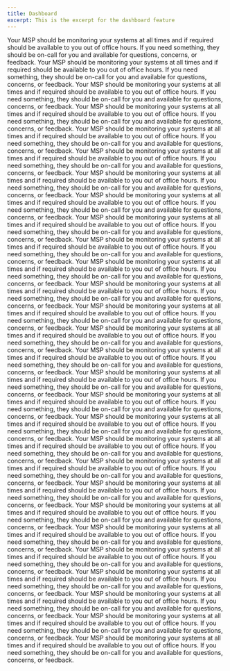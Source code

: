 ```yaml
---
title: Dashboard
excerpt: This is the excerpt for the dashboard feature
---
```


Your MSP should be monitoring your systems at all times and if required should be available to you out of office hours. If you need something, they should be on-call for you and available for questions, concerns, or feedback.
Your MSP should be monitoring your systems at all times and if required should be available to you out of office hours. If you need something, they should be on-call for you and available for questions, concerns, or feedback.
Your MSP should be monitoring your systems at all times and if required should be available to you out of office hours. If you need something, they should be on-call for you and available for questions, concerns, or feedback.
Your MSP should be monitoring your systems at all times and if required should be available to you out of office hours. If you need something, they should be on-call for you and available for questions, concerns, or feedback.
Your MSP should be monitoring your systems at all times and if required should be available to you out of office hours. If you need something, they should be on-call for you and available for questions, concerns, or feedback.
Your MSP should be monitoring your systems at all times and if required should be available to you out of office hours. If you need something, they should be on-call for you and available for questions, concerns, or feedback.
Your MSP should be monitoring your systems at all times and if required should be available to you out of office hours. If you need something, they should be on-call for you and available for questions, concerns, or feedback.
Your MSP should be monitoring your systems at all times and if required should be available to you out of office hours. If you need something, they should be on-call for you and available for questions, concerns, or feedback.
Your MSP should be monitoring your systems at all times and if required should be available to you out of office hours. If you need something, they should be on-call for you and available for questions, concerns, or feedback.
Your MSP should be monitoring your systems at all times and if required should be available to you out of office hours. If you need something, they should be on-call for you and available for questions, concerns, or feedback.
Your MSP should be monitoring your systems at all times and if required should be available to you out of office hours. If you need something, they should be on-call for you and available for questions, concerns, or feedback.
Your MSP should be monitoring your systems at all times and if required should be available to you out of office hours. If you need something, they should be on-call for you and available for questions, concerns, or feedback.
Your MSP should be monitoring your systems at all times and if required should be available to you out of office hours. If you need something, they should be on-call for you and available for questions, concerns, or feedback.
Your MSP should be monitoring your systems at all times and if required should be available to you out of office hours. If you need something, they should be on-call for you and available for questions, concerns, or feedback.
Your MSP should be monitoring your systems at all times and if required should be available to you out of office hours. If you need something, they should be on-call for you and available for questions, concerns, or feedback.
Your MSP should be monitoring your systems at all times and if required should be available to you out of office hours. If you need something, they should be on-call for you and available for questions, concerns, or feedback.
Your MSP should be monitoring your systems at all times and if required should be available to you out of office hours. If you need something, they should be on-call for you and available for questions, concerns, or feedback.
Your MSP should be monitoring your systems at all times and if required should be available to you out of office hours. If you need something, they should be on-call for you and available for questions, concerns, or feedback.
Your MSP should be monitoring your systems at all times and if required should be available to you out of office hours. If you need something, they should be on-call for you and available for questions, concerns, or feedback.
Your MSP should be monitoring your systems at all times and if required should be available to you out of office hours. If you need something, they should be on-call for you and available for questions, concerns, or feedback.
Your MSP should be monitoring your systems at all times and if required should be available to you out of office hours. If you need something, they should be on-call for you and available for questions, concerns, or feedback.
Your MSP should be monitoring your systems at all times and if required should be available to you out of office hours. If you need something, they should be on-call for you and available for questions, concerns, or feedback.
Your MSP should be monitoring your systems at all times and if required should be available to you out of office hours. If you need something, they should be on-call for you and available for questions, concerns, or feedback.
Your MSP should be monitoring your systems at all times and if required should be available to you out of office hours. If you need something, they should be on-call for you and available for questions, concerns, or feedback.
Your MSP should be monitoring your systems at all times and if required should be available to you out of office hours. If you need something, they should be on-call for you and available for questions, concerns, or feedback.
Your MSP should be monitoring your systems at all times and if required should be available to you out of office hours. If you need something, they should be on-call for you and available for questions, concerns, or feedback.
Your MSP should be monitoring your systems at all times and if required should be available to you out of office hours. If you need something, they should be on-call for you and available for questions, concerns, or feedback.
Your MSP should be monitoring your systems at all times and if required should be available to you out of office hours. If you need something, they should be on-call for you and available for questions, concerns, or feedback.